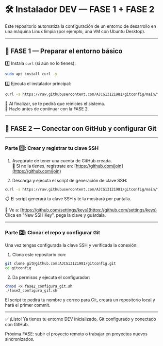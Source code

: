 # 🛠️ Instalador DEV — FASE 1 + FASE 2

Este repositorio automatiza la configuración de un entorno de desarrollo en una máquina Linux limpia (por ejemplo, una VM con Ubuntu Desktop).

---

## 🔧 FASE 1 — Preparar el entorno básico

1️⃣ Instala `curl` (si aún no lo tienes):

```bash
sudo apt install curl -y
```

2️⃣ Ejecuta el instalador principal:

```bash
curl -s https://raw.githubusercontent.com/AJCG13121981/gitconfig/main/fase1_setup.sh | bash
```

📢 Al finalizar, se te pedirá que reinicies el sistema.  
🔁 Hazlo antes de continuar con la FASE 2.

---

## 🔐 FASE 2 — Conectar con GitHub y configurar Git

---

### Parte 1️⃣: Crear y registrar tu clave SSH

1. Asegúrate de tener una cuenta de GitHub creada.  
   📌 Si no la tienes, regístrate en: [https://github.com/join](https://github.com/join)

2. Descarga y ejecuta el script de generación de clave SSH:

```bash
curl -s https://raw.githubusercontent.com/AJCG13121981/gitconfig/main/fase2_ssh.sh | bash
```

📋 El script generará tu clave SSH y te la mostrará por pantalla.

🔗 Ve a: [https://github.com/settings/keys](https://github.com/settings/keys)  
Clica en "New SSH Key", pega la clave y guárdala.

---

### Parte 2️⃣: Clonar el repo y configurar Git

Una vez tengas configurada la clave SSH y verificada la conexión:

1. Clona este repositorio con:

```bash
git clone git@github.com:AJCG13121981/gitconfig.git
cd gitconfig
```

2. Da permisos y ejecuta el configurador:

```bash
chmod +x fase2_configura_git.sh
./fase2_configura_git.sh
```

El script te pedirá tu nombre y correo para Git, creará un repositorio local y hará el primer commit.

---

✅ ¡Listo! Ya tienes tu entorno DEV inicializado, Git configurado y conectado con GitHub.

Próxima FASE: subir el proyecto remoto o trabajar en proyectos nuevos sincronizados.